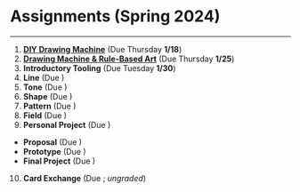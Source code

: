 # Assignments (Spring 2024)

---

1. [**DIY Drawing Machine**](01_diy_drawing_machine/README.md) (Due Thursday **1/18**)
2. [**Drawing Machine & Rule-Based Art**](02_rule_based_art/README.md) (Due Thursday **1/25**)
3. **Introductory Tooling** (Due Tuesday **1/30**)
4. **Line** (Due )
5. **Tone** (Due )
6. **Shape** (Due )
7. **Pattern** (Due )
8. **Field** (Due )
9. **Personal Project** (Due )
  * **Proposal** (Due )
  * **Prototype** (Due )
  * **Final Project** (Due )
10. **Card Exchange** (Due ; *ungraded*)